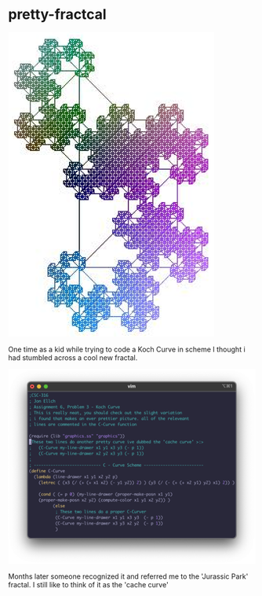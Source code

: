 # pretty-fractcal
![fractl-colorful.png](fractal-colorful.png)

One time as a kid while trying to code a Koch Curve in scheme I thought i had stumbled across a cool new fractal.

![pretty_code.png](pretty_code.png)

Months later someone recognized it and referred me to the 'Jurassic Park' fractal.
I still like to think of it as the 'cache curve'



